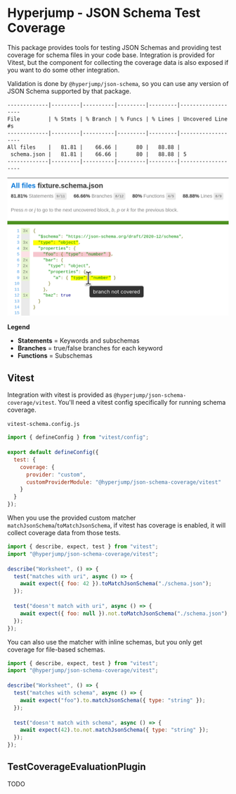 # Hyperjump - JSON Schema Test Coverage

This package provides tools for testing JSON Schemas and providing test coverage
for schema files in your code base. Integration is provided for Vitest, but the
component for collecting the coverage data is also exposed if you want to
do some other integration.

Validation is done by `@hyperjump/json-schema`, so you can use any version of
JSON Schema supported by that package.

```
-------------|---------|----------|---------|---------|-------------------
File         | % Stmts | % Branch | % Funcs | % Lines | Uncovered Line #s 
-------------|---------|----------|---------|---------|-------------------
All files    |   81.81 |    66.66 |      80 |   88.88 |                   
 schema.json |   81.81 |    66.66 |      80 |   88.88 | 5                 
-------------|---------|----------|---------|---------|-------------------
```

![HTML coverage example](coverage.png)

**Legend**
- **Statements** = Keywords and subschemas
- **Branches** = true/false branches for each keyword
- **Functions** = Subschemas

## Vitest

Integration with vitest is provided as `@hyperjump/json-schema-coverage/vitest`.
You'll need a vitest config specifically for running schema coverage.

`vitest-schema.config.js`
```JavaScript
import { defineConfig } from "vitest/config";

export default defineConfig({
  test: {
    coverage: {
      provider: "custom",
      customProviderModule: "@hyperjump/json-schema-coverage/vitest"
    }
  }
});
```

When you use the provided custom matcher `matchJsonSchema`/`toMatchJsonSchema`,
if vitest has coverage is enabled, it will collect coverage data from those
tests.

```JavaScript
import { describe, expect, test } from "vitest";
import "@hyperjump/json-schema-coverage/vitest";

describe("Worksheet", () => {
  test("matches with uri", async () => {
    await expect({ foo: 42 }).toMatchJsonSchema("./schema.json");
  });

  test("doesn't match with uri", async () => {
    await expect({ foo: null }).not.toMatchJsonSchema("./schema.json");
  });
});
```

You can also use the matcher with inline schemas, but you only get coverage for
file-based schemas.

```JavaScript
import { describe, expect, test } from "vitest";
import "@hyperjump/json-schema-coverage/vitest";

describe("Worksheet", () => {
  test("matches with schema", async () => {
    await expect("foo").to.matchJsonSchema({ type: "string" });
  });

  test("doesn't match with schema", async () => {
    await expect(42).to.not.matchJsonSchema({ type: "string" });
  });
});
```

## TestCoverageEvaluationPlugin

TODO
